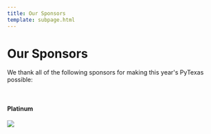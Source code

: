 ```yaml
---
title: Our Sponsors
template: subpage.html
---
```


# Our Sponsors
We thank all of the following sponsors for making this year's PyTexas possible:

<br>
<div class="container">
<!--
  <h2>Keystone</h2>
    <div class="row mb-4">
      <div class="col-12 text-center">
        
      </div>
    </div>
  <h3>Diamond</h3>
    <div class="row mb-4">
      
    </div>
  <h3>T-Shirt Sponsor</h3>
    <div class="row mb-4">
    </div>
  <h3>Video Sponsor</h3>
    <div class="row mb-4">
    </div>
  <h3>Afterparty Sponsor</h3>
    <div class="row mb-4">
    </div> -->
  <h4>Platinum</h4>
    <div class="row mb-4">
      <div class="col-6 offset-3 text-center">
        <a href="https://octopus.energy/">
        <img src="/assets/img/sponsors/octopus-logo.png">
        </a>
      </div>
    </div>
<!--
  <h5>Silver & Bronze</h5>
    <div class="row mb-4">
    </div>
    -->
</div>


